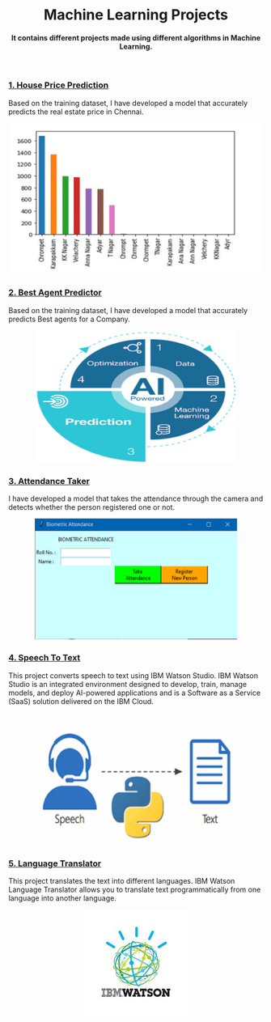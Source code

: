 <h1 align="center">Machine Learning Projects</h1>
<h4 align="center">It contains different projects made using different algorithms in Machine Learning.</h4>
<br>
<p>
  
  <h3><a href="https://github.com/simran2104/Machine-Learning-Projects/tree/main/Chennai_House_Price_Predictor">1. House Price Prediction</a></h3>
  <p>Based on the training dataset, I have developed a model that accurately predicts the real estate price in Chennai.</p>
  <a href="https://github.com/simran2104/Machine-Learning-Projects/tree/main/Chennai_House_Price_Predictor"><p align="center"><img src="https://github.com/simran2104/Machine-Learning-Projects/blob/main/image/chennai.jpg" width="500"></a></p>
  
  <h3><a href="https://github.com/simran2104/Machine-Learning-Projects/tree/main/Best_Agents_Predictor">2. Best Agent Predictor</a></h3>
  <p>Based on the training dataset, I have developed a model that accurately predicts Best agents for a Company.</p>
  <a href="https://github.com/simran2104/Machine-Learning-Projects/tree/main/Best_Agents_Predictor"><p align="center"><img src="https://github.com/simran2104/Machine-Learning-Projects/blob/main/image/best.png" width="400"></a></p>
  
  
  <h3><a href="https://github.com/simran2104/Machine-Learning-Projects/tree/main/Attendance-Taker">3. Attendance Taker</a></h3>
  <p>I have developed a model that takes the attendance through the camera and detects whether the person registered one or not.
</p>
  <a href="https://github.com/simran2104/Machine-Learning-Projects/tree/main/Attendance-Taker"><p align="center"><img src="https://github.com/simran2104/Machine-Learning-Projects/blob/main/image/att.png" width="400"></a></p>
  
  
  <h3><a href="https://github.com/simran2104/Machine-Learning-Projects/tree/main/Speech-To-Text-Convertor">4. Speech To Text</a></h3>
  <p>This project converts speech to text using IBM Watson Studio. IBM Watson Studio is an integrated environment designed to develop, train, manage models, and deploy AI-powered applications and is a Software as a Service (SaaS) solution delivered on the IBM Cloud.</p>
  <a href="https://github.com/simran2104/Machine-Learning-Projects/tree/main/Best_Agents_Predictor"><p align="center"><img src="https://github.com/simran2104/Machine-Learning-Projects/blob/main/image/speech.png" width="400"></a></p>



<h3><a href="https://github.com/simran2104/Machine-Learning-Projects/tree/main/Language-Translator">5. Language Translator</a></h3>
  <p>This project  translates the text into different languages. IBM Watson Language Translator allows you to translate text programmatically from one language into another language.</p>
  <a href="https://github.com/simran2104/Machine-Learning-Projects/tree/main/Language-Translator"><p align="center"><img src="https://github.com/simran2104/Machine-Learning-Projects/blob/main/Language-Translator/Image.jpg"></a></p>



</p>

